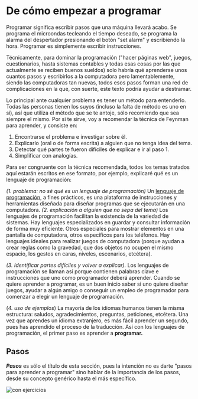 # De cómo empezar a programar #

Programar significa escribir pasos que una máquina llevará acabo. Se programa el microondas tecleando el tiempo deseado, se programa la alarma del despertador presionando el botón "set alarm" y escribiendo la hora. Programar es simplemente escribir instrucciones. 

Técnicamente, para dominar la programación ("hacer páginas web", juegos, cuestionarios, hasta sistemas contables y todas esas cosas por las que actualmente se reciben buenos sueldos) solo habría qué aprenderse unos cuantos pasos y escribirlos a la computadora pero lamentablemente, siendo las computadoras tan nuevas, todos esos pasos forman una red de complicaciones en la que, con suerte, este texto podría ayudar a destramar. 

Lo principal ante cualquier problema es tener un método para entenderlo. Todas las personas tienen los suyos (incluso la falta de método es uno en sí), así que utiliza el método que se te antoje, sólo recomiendo que sea siempre el mismo. Por si te sirve, voy a recomendar la técnica de Feynman para aprender, y consiste en:

 1. Encontrarse el problema e investigar sobre él.
 2. Explicarlo (oral o de forma escrita) a alguien que no tenga idea del tema.
 3. Detectar qué partes te fueron difíciles de explicar e ir al paso 1.
 4. Simplificar con analogías.

Para ser congruente con la técnica recomendada, todos los temas tratados aquí estarán escritos en ese formato, por ejemplo, explicaré qué es un lenguaje de programación:

*(1. problema: no sé qué es un lenguaje de programación)*
Un [lenguaje de programación](https://es.wikipedia.org/wiki/Lenguaje_de_programaci%C3%B3n), a fines prácticos, es una plataforma de instrucciones y herramientas diseñada para diseñar programas que se ejecutarán en una computadora.
*(2. explicación a alguien que no sepa del tema)*
Los lenguajes de programación facilitan la existencia de la variedad de sistemas. Hay lenguajes especializados en guardar y consultar información de forma muy eficiente. Otros especiales para mostrar elementos en una pantalla de computadora, otros específicos para los teléfonos. Hay lenguajes ideales para realizar juegos de computadora (porque ayudan a crear reglas como la gravedad, que dos objetos no ocupen el mismo espacio, los gestos en caras, niveles, escenarios, etcétera). 

*(3. Identificar partes difíciles y volver a explicar).*
Los lenguajes de programación se llaman así porque contienen palabras clave e instrucciones que uno como programador deberá aprender. Cuando se quiere aprender a programar, es un buen inicio saber si uno quiere diseñar juegos, ayudar a algún amigo o conseguir un empleo de programador para comenzar a elegir un lenguaje de programación. 

(*4. uso de ejemplos*)
La mayoría de los idiomas humanos tienen la misma estructura: saludos, agradecimientos, preguntas, peticiones, etcétera. Una vez que aprendes un idioma extranjero, es más fácil aprender un segundo, pues has aprendido el proceso de la traducción. Así con los lenguajes de programación, el primer paso es aprender a **programar.**

## Pasos
***Pasos*** es sólo el título de esta sección, pues la intención no es darte "pasos para aprender a programar" sino hablar de la importancia de los pasos, desde su concepto genérico hasta el más específico. 

![con ejercicios](https://scontent-lga3-1.xx.fbcdn.net/v/t1.0-9/18700029_1349231201820900_425274522580996226_n.jpg?oh=f9c032dc3897a95ca3c67361d132e87b&oe=59E9EBEA)
